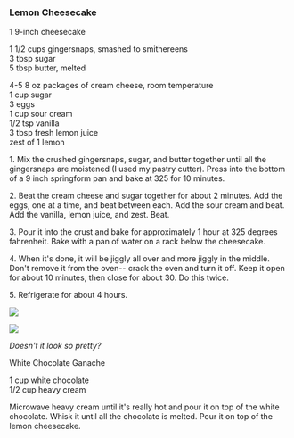 
### Lemon Cheesecake   
1 9-inch cheesecake  
    
1 1/2 cups gingersnaps, smashed to smithereens  
3 tbsp sugar  
5 tbsp butter, melted  
    
4-5 8 oz packages of cream cheese, room temperature  
1 cup sugar  
3 eggs  
1 cup sour cream  
1/2 tsp vanilla  
3 tbsp fresh lemon juice  
zest of 1 lemon  
    
1\. Mix the crushed gingersnaps, sugar, and butter together until all the gingersnaps are moistened (I used my pastry cutter). Press into the bottom of a 9 inch springform pan and bake at 325 for 10 minutes.   
    
2\. Beat the cream cheese and sugar together for about 2 minutes. Add the eggs, one at a time, and beat between each. Add the sour cream and beat. Add the vanilla, lemon juice, and zest. Beat.   
    
3\. Pour it into the crust and bake for approximately 1 hour at 325 degrees fahrenheit. Bake with a pan of water on a rack below the cheesecake.   
    
4\. When it's done, it will be jiggly all over and more jiggly in the middle. Don't remove it from the oven-- crack the oven and turn it off. Keep it open for about 10 minutes, then close for about 30. Do this twice.   
    
5\. Refrigerate for about 4 hours.   
    
[![](http://3.bp.blogspot.com/-s_qqUdVqrZ4/UVeR3MOL-xI/AAAAAAAABmg/Ntv5h4_1gW0/s640/P1019616.JPG)](http://3.bp.blogspot.com/-s_qqUdVqrZ4/UVeR3MOL-xI/AAAAAAAABmg/Ntv5h4_1gW0/s1600/P1019616.JPG)  
    
[![](http://4.bp.blogspot.com/-bfVRPDOH6CU/UVeTA-azOLI/AAAAAAAABmw/gRCzkaIdyFM/s640/P1019620.JPG)](http://4.bp.blogspot.com/-bfVRPDOH6CU/UVeTA-azOLI/AAAAAAAABmw/gRCzkaIdyFM/s1600/P1019620.JPG)  
    
_Doesn't it look so pretty?_  
    
White Chocolate Ganache  
    
1 cup white chocolate   
1/2 cup heavy cream  
    
Microwave heavy cream until it's really hot and pour it on top of the white chocolate. Whisk it until all the chocolate is melted. Pour it on top of the lemon cheesecake.   
    